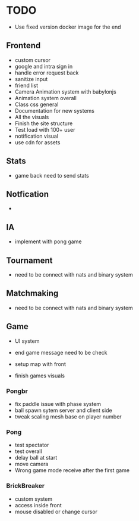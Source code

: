

# TODO


- Use fixed version docker image for the end

## Frontend

- custom cursor
- google and intra sign in
- handle error request back
- sanitize input
- friend list
- Camera Animation system with babylonjs
- Animation system overall
- Class css general
- Documentation for new systems
- All the visuals
- Finish the site structure
- Test load with 100+ user
- notification visual
- use cdn for assets

## Stats

- game back need to send stats

## Notfication

- 

## IA

- implement with pong game

## Tournament

- need to be connect with nats and binary system

## Matchmaking

- need to be connect with nats and binary system

## Game

- UI system

- end game message need to be check

- setup map with front

- finish games visuals

### Pongbr

- fix paddle issue with phase system
- ball spawn sytem server and client side
- tweak scaling mesh base on player number

### Pong

- test spectator
- test overall
- delay ball at start
- move camera
- Wrong game mode receive after the first game

### BrickBreaker

- custom system
- access inside front
- mouse disabled or change cursor


